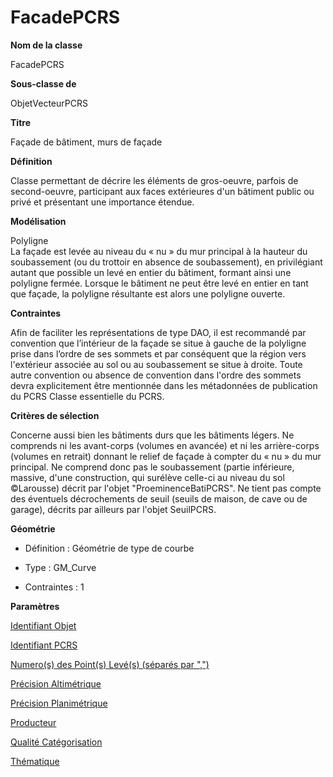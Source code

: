 # FacadePCRS #



**Nom de la classe**

FacadePCRS

**Sous-classe de**

ObjetVecteurPCRS

**Titre**

Façade de bâtiment, murs de façade

**Définition**

Classe permettant de décrire les éléments de gros-oeuvre, parfois de second-oeuvre, participant aux faces extérieures d'un bâtiment public ou privé et présentant une importance étendue.

**Modélisation**

Polyligne <br>
La façade est levée au niveau du « nu » du mur principal à la hauteur du soubassement (ou du trottoir en absence de soubassement), en privilégiant autant que possible un levé en entier du bâtiment, formant ainsi une polyligne fermée. Lorsque le bâtiment ne peut être levé en entier en tant que façade, la polyligne résultante est alors une polyligne ouverte.

**Contraintes**

Afin de faciliter les représentations de type DAO, il est recommandé par convention que l’intérieur de la façade se situe à gauche de la polyligne prise dans l’ordre de ses sommets et par conséquent que la région vers l'extérieur associée au sol ou au soubassement se situe à droite.
Toute autre convention ou absence de convention dans l'ordre des sommets devra explicitement être mentionnée dans les métadonnées de publication du PCRS Classe essentielle du PCRS.

 **Critères de sélection**

Concerne aussi bien les bâtiments durs que les bâtiments légers. Ne comprends ni les avant-corps (volumes en avancée) et ni les arrière-corps (volumes en retrait) donnant le relief de façade à compter du « nu » du mur principal.
Ne comprend donc pas le soubassement (partie inférieure, massive, d'une construction, qui surélève celle-ci au niveau du sol ©Larousse) décrit par l'objet "ProeminenceBatiPCRS".
Ne tient pas compte des éventuels décrochements de seuil (seuils de maison, de cave ou de garage), décrits par ailleurs par l'objet SeuilPCRS.

**Géométrie**

- Définition : Géométrie de type de courbe

- Type : GM_Curve

- Contraintes : 1

**Paramètres**

[Identifiant Objet](http://doc-pcrs.readthedocs.io/fr/latest/Projet_FME/PCRS_Parametres.html#identifiant-objet)

[Identifiant PCRS](http://doc-pcrs.readthedocs.io/fr/latest/Projet_FME/PCRS_Parametres.html#identifiant-pcrs)

[Numero(s) des Point(s) Levé(s) (séparés par ",")](http://doc-pcrs.readthedocs.io/fr/latest/Projet_FME/PCRS_Parametres.html#numero-s-des-point-s-leve-s-separes-par)

[Précision Altimétrique](http://doc-pcrs.readthedocs.io/fr/latest/Projet_FME/PCRS_Parametres.html#precision-altimetrique)

[Précision Planimétrique](http://doc-pcrs.readthedocs.io/fr/latest/Projet_FME/PCRS_Parametres.html#precision-planimetrique)

[Producteur](http://doc-pcrs.readthedocs.io/fr/latest/Projet_FME/PCRS_Parametres.html#producteur)

[Qualité Catégorisation](http://doc-pcrs.readthedocs.io/fr/latest/Projet_FME/PCRS_Parametres.html#qualite-categorisation)

[Thématique](http://doc-pcrs.readthedocs.io/fr/latest/Projet_FME/PCRS_Parametres.html#thematique)

